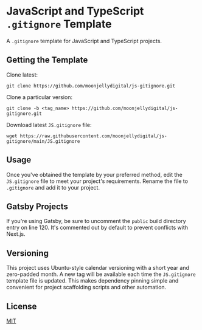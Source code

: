 # JavaScript and TypeScript `.gitignore` Template

A `.gitignore` template for JavaScript and TypeScript projects.

## Getting the Template

Clone latest:

```shell
git clone https://github.com/moonjellydigital/js-gitignore.git
```

Clone a particular version:

```shell
git clone -b <tag_name> https://github.com/moonjellydigital/js-gitignore.git
```

Download latest `JS.gitignore` file:

```shell
wget https://raw.githubusercontent.com/moonjellydigital/js-gitignore/main/JS.gitignore
```

## Usage

Once you've obtained the template by your preferred method, edit the
`JS.gitignore` file to meet your project's requirements. Rename the file to
`.gitignore` and add it to your project.

## Gatsby Projects

If you're using Gatsby, be sure to uncomment the `public` build directory
entry on line 120. It's commented out by default to prevent conflicts with
Next.js.

## Versioning

This project uses Ubuntu-style calendar versioning with a short year and
zero-padded month. A new tag will be available each time the `JS.gitignore`
template file is updated. This makes dependency pinning simple and convenient
for project scaffolding scripts and other automation.

## License

[MIT](./LICENSE)
